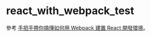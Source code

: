 # react_with_webpack_test

參考 [手把手帶你搞懂如何用 Webpack 建置 React 開發環境](https://driedfishlin.medium.com/%E6%89%8B%E6%8A%8A%E6%89%8B%E5%B8%B6%E4%BD%A0%E6%90%9E%E6%87%82%E5%A6%82%E4%BD%95%E7%94%A8-webpack-%E5%BB%BA%E7%BD%AE-react-%E9%96%8B%E7%99%BC%E7%92%B0%E5%A2%83-9ada14ccb2eb)。


